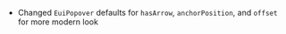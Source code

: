 - Changed `EuiPopover` defaults for `hasArrow`, `anchorPosition`, and `offset` for more modern look
